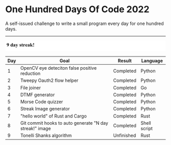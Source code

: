 # One Hundred Days Of Code 2022

A self-issued challenge to write a small program every day for one hundred days.

---
![day_6 project lol](media/streak.jpg)

| Day | Goal                                                    | Result     | Language |
|----|---------------------------------------------------------|------------|----------|
| 1  | OpenCV eye deteciton false positive reduction           | Completed  | Python   |
| 2  | Tweepy Oauth2 flow helper                               | Completed  | Python   |
| 3  | File joiner                                             | Completed  | Go       |
| 4  | DTMF generator                                          | Completed  | Python |
| 5  | Morse Code quizzer                                      | Completed  | Python |
| 6  | Streak Image generator                                  | Completed  | Python |
| 7 | "hello world" of Rust and Cargo                         | Completed  | Rust |
| 8 | Git commit hooks to auto generate "N day streak!" image | Completed  | Shell script |
| 9 | Tonelli Shanks algorithm  | Unfinished | Rust |






